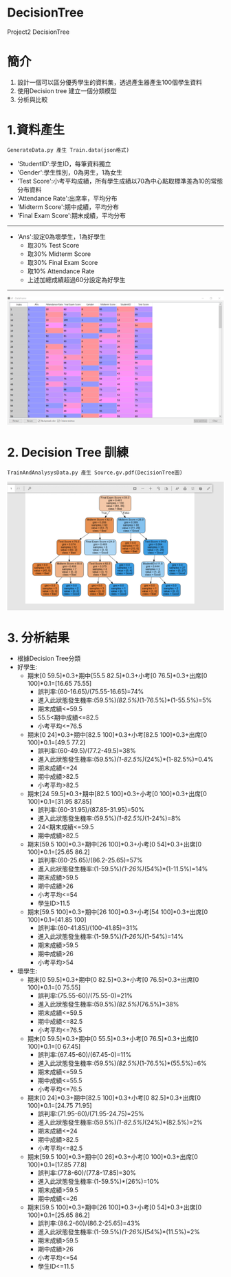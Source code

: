 # DecisionTree
Project2 DecisionTree

# 簡介
1. 設計一個可以區分優秀學生的資料集，透過產生器產生100個學生資料
2. 使用Decision tree 建立一個分類模型
3. 分析與比較

# 1.資料產生
    GenerateData.py 產生 Train.data(json格式)
- 'StudentID':學生ID，每筆資料獨立
- 'Gender':學生性別，0為男生，1為女生
- 'Test Score':小考平均成績，所有學生成績以70為中心點取標準差為10的常態分布資料
- 'Attendance Rate':出席率，平均分布
- 'Midterm Score':期中成績，平均分布
- 'Final Exam Score':期末成績，平均分布
---
- 'Ans':設定0為壞學生，1為好學生
    - 取30% Test Score
    - 取30% Midterm Score
    - 取30% Final Exam Score
    - 取10% Attendance Rate
    - 上述加總成績超過60分設定為好學生
---
![產生資料](https://github.com/a60504a60504/DecisionTree/blob/master/Pictures/df.PNG)

# 2. Decision Tree 訓練
    TrainAndAnalysysData.py 產生 Source.gv.pdf(DecisionTree圖)
![DecisionTree](https://github.com/a60504a60504/DecisionTree/blob/master/Pictures/DecisionTree.PNG)

# 3. 分析結果

* 根據Decision Tree分類
* 好學生:
    * 期末[0 59.5]*0.3+期中[55.5 82.5]*0.3+小考[0 76.5]*0.3+出席[0 100]*0.1=[16.65 75.55]
        * 誤判率:(60-16.65)/(75.55-16.65)=74%
        * 進入此狀態發生機率:(59.5%)*(82.5%)*(1-76.5%)*(1-55.5%)=5%
        * 期末成績<=59.5    
        * 55.5<期中成績<=82.5     
        * 小考平均<=76.5
    * 期末[0 24]*0.3+期中[82.5 100]*0.3+小考[82.5 100]*0.3+出席[0 100]*0.1=[49.5 77.2]
        * 誤判率:(60-49.5)/(77.2-49.5)=38%
        * 進入此狀態發生機率:(59.5%)*(1-82.5%)*(24%)*(1-82.5%)=0.4%
        * 期末成績<=24      
        * 期中成績>82.5           
        * 小考平均>82.5
    * 期末[24 59.5]*0.3+期中[82.5 100]*0.3+小考[0 100]*0.3+出席[0 100]*0.1=[31.95 87.85]
        * 誤判率:(60-31.95)/(87.85-31.95)=50%
        * 進入此狀態發生機率:(59.5%)*(1-82.5%)*(1-24%)=8%
        * 24<期末成績<=59.5       
        * 期中成績>82.5
    * 期末[59.5 100]*0.3+期中[26 100]*0.3+小考[0 54]*0.3+出席[0 100]*0.1=[25.65 86.2]
        * 誤判率:(60-25.65)/(86.2-25.65)=57%
        * 進入此狀態發生機率:(1-59.5%)*(1-26%)*(54%)*(1-11.5%)=14%
        * 期末成績>59.5     
        * 期中成績>26             
        * 小考平均<=54        
        * 學生ID>11.5
    * 期末[59.5 100]*0.3+期中[26 100]*0.3+小考[54 100]*0.3+出席[0 100]*0.1=[41.85 100]
        * 誤判率:(60-41.85)/(100-41.85)=31%
        * 進入此狀態發生機率:(1-59.5%)*(1-26%)*(1-54%)=14%
        * 期末成績>59.5     
        * 期中成績>26             
        * 小考平均>54
* 壞學生:
    * 期末[0 59.5]*0.3+期中[0 82.5]*0.3+小考[0 76.5]*0.3+出席[0 100]*0.1=[0 75.55]
        * 誤判率:(75.55-60)/(75.55-0)=21%
        * 進入此狀態發生機率:(59.5%)*(82.5%)*(76.5%)=38%
        * 期末成績<=59.5    
        * 期中成績<=82.5          
        * 小考平均<=76.5
    * 期末[0 59.5]*0.3+期中[0 55.5]*0.3+小考[0 76.5]*0.3+出席[0 100]*0.1=[0 67.45]
        * 誤判率:(67.45-60)/(67.45-0)=11%
        * 進入此狀態發生機率:(59.5%)*(82.5%)*(1-76.5%)*(55.5%)=6%
        * 期末成績<=59.5    
        * 期中成績<=55.5          
        * 小考平均<=76.5
    * 期末[0 24]*0.3+期中[82.5 100]*0.3+小考[0 82.5]*0.3+出席[0 100]*0.1=[24.75 71.95]
        * 誤判率:(71.95-60)/(71.95-24.75)=25%
        * 進入此狀態發生機率:(59.5%)*(1-82.5%)*(24%)*(82.5%)=2%
        * 期末成績<=24      
        * 期中成績>82.5           
        * 小考平均<=82.5
    * 期末[59.5 100]*0.3+期中[0 26]*0.3+小考[0 100]*0.3+出席[0 100]*0.1=[17.85 77.8]
        * 誤判率:(77.8-60)/(77.8-17.85)=30%
        * 進入此狀態發生機率:(1-59.5%)*(26%)=10%
        * 期末成績>59.5     
        * 期中成績<=26
    * 期末[59.5 100]*0.3+期中[26 100]*0.3+小考[0 54]*0.3+出席[0 100]*0.1=[25.65 86.2]
        * 誤判率:(86.2-60)/(86.2-25.65)=43%
        * 進入此狀態發生機率:(1-59.5%)*(1-26%)*(54%)*(11.5%)=2%
        * 期末成績>59.5     
        * 期中成績>26             
        * 小考平均<=54        
        * 學生ID<=11.5
